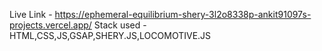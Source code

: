 Live Link - https://ephemeral-equilibrium-shery-3l2o8338p-ankit91097s-projects.vercel.app/
Stack used - HTML,CSS,JS,GSAP,SHERY.JS,LOCOMOTIVE.JS
